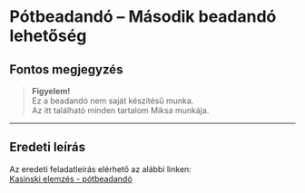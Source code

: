 # Pótbeadandó – Második beadandó lehetőség
## Fontos megjegyzés

> **Figyelem!**  
> Ez a beadandó nem saját készítésű munka.  
> Az itt található minden tartalom Miksa munkája.

---

## Eredeti leírás

Az eredeti feladatleírás elérhető az alábbi linken:  
[Kasinski elemzés - pótbeadandó](http://lambda.inf.elte.hu/KasinskiExaminationAssignment.xml)